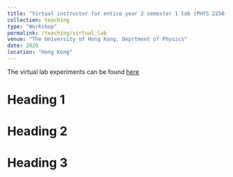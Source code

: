 ```yaml
---
title: "Virtual instructor for entire year 2 semester 1 lab (PHYS 2250, 2255, 2260, 2265)"
collection: teaching
type: "Workshop"
permalink: /teaching/virtual_lab
venue: "The University of Hong Kong, Deprtment of Physics"
date: 2020
location: "Hong Kong"
---
```


The virtual lab experiments can be found <a href="https://www.physics.hku.hk/~physlab/" target="_blank">here</a>


Heading 1
======

Heading 2
======

Heading 3
======
